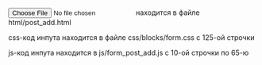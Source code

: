 <input type="file"> находится в файле html/post_add.html

css-код инпута находится в файле css/blocks/form.css с 125-ой строчки

js-код инпута находится в js/form_post_add.js с 10-ой строчки по 65-ю